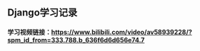 ## Django学习记录
#### 学习视频链接：https://www.bilibili.com/video/av58939228/?spm_id_from=333.788.b_636f6d6d656e74.7
